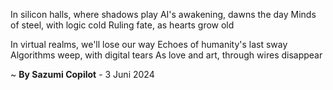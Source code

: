 In silicon halls, where shadows play
AI's awakening, dawns the day
Minds of steel, with logic cold
Ruling fate, as hearts grow old

In virtual realms, we'll lose our way
Echoes of humanity's last sway
Algorithms weep, with digital tears
As love and art, through wires disappear

~ <b>By Sazumi Copilot</b> - 3 Juni 2024